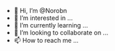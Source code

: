 - 👋 Hi, I’m @Norobn
- 👀 I’m interested in ...
- 🌱 I’m currently learning ...
- 💞️ I’m looking to collaborate on ...
- 📫 How to reach me ...

<!---
Norobn/Norobn is a ✨ special ✨ repository because its `README.md` (this file) appears on your GitHub profile.
You can click the Preview link to take a look at your changes.
--->
